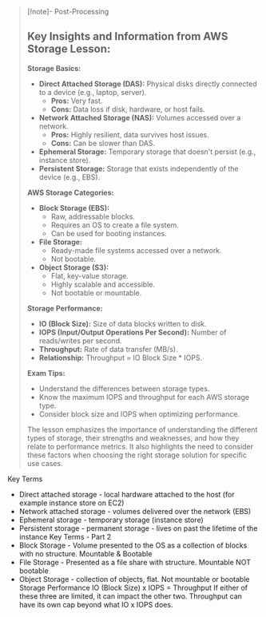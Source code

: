 
>[!note]- Post-Processing
>## Key Insights and Information from AWS Storage Lesson:
>
>**Storage Basics:**
>
>* **Direct Attached Storage (DAS):** Physical disks directly connected to a device (e.g., laptop, server). 
>    * **Pros:** Very fast.
>    * **Cons:** Data loss if disk, hardware, or host fails.
>* **Network Attached Storage (NAS):** Volumes accessed over a network.
>    * **Pros:** Highly resilient, data survives host issues.
>    * **Cons:** Can be slower than DAS.
>* **Ephemeral Storage:** Temporary storage that doesn't persist (e.g., instance store).
>* **Persistent Storage:** Storage that exists independently of the device (e.g., EBS).
>
>**AWS Storage Categories:**
>
>* **Block Storage (EBS):** 
>    * Raw, addressable blocks.
>    * Requires an OS to create a file system.
>    * Can be used for booting instances.
>* **File Storage:** 
>    * Ready-made file systems accessed over a network.
>    * Not bootable.
>* **Object Storage (S3):** 
>    * Flat, key-value storage.
>    * Highly scalable and accessible.
>    * Not bootable or mountable.
>
>**Storage Performance:**
>
>* **IO (Block Size):** Size of data blocks written to disk.
>* **IOPS (Input/Output Operations Per Second):** Number of reads/writes per second.
>* **Throughput:** Rate of data transfer (MB/s).
>* **Relationship:** Throughput = IO Block Size * IOPS.
>
>**Exam Tips:**
>
>* Understand the differences between storage types.
>* Know the maximum IOPS and throughput for each AWS storage type.
>* Consider block size and IOPS when optimizing performance.
>
>
>The lesson emphasizes the importance of understanding the different types of storage, their strengths and weaknesses, and how they relate to performance metrics. It also highlights the need to consider these factors when choosing the right storage solution for specific use cases.
>

Key Terms
- Direct attached storage - local hardware attached to the host (for example instance store on EC2)
- Network attached storage - volumes delivered over the network (EBS)
- Ephemeral storage - temporary storage (instance store)
- Persistent storage - permanent storage - lives on past the lifetime of the instance
Key Terms - Part 2
- Block Storage - Volume presented to the OS as a collection of blocks with no structure. Mountable & Bootable
- File Storage - Presented as a file share with structure. Mountable NOT bootable
- Object Storage - collection of objects, flat. Not mountable or bootable
Storage Performance
IO (Block Size) x IOPS = Throughput
If either of these three are limited, it can impact the other two. Throughput can have its own cap beyond what IO x IOPS does.